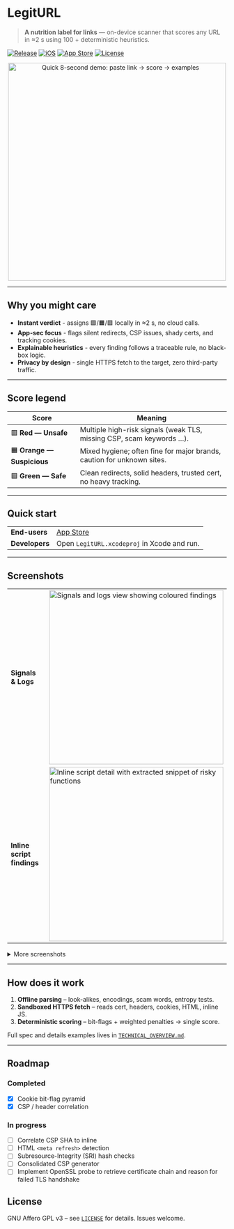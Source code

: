 # LegitURL

> **A nutrition label for links** — on-device scanner that scores any URL in ≈2 s using 100 + deterministic heuristics.

[![Release](https://img.shields.io/badge/release-1.1.6-blue.svg)](#)
[![iOS](https://img.shields.io/badge/iOS-18%2B-brightgreen.svg)](#)
[![App Store](https://img.shields.io/badge/download-App%20Store-blue)](https://apps.apple.com/fr/app/legiturl/id6745583794)
[![License](https://img.shields.io/badge/license-AGPL--v3-green)](LICENSE)

<div align="center">
  <img src="AppPreview/LegitURL_demo.gif" width="500" alt="Quick 8-second demo: paste link → score → examples"/>
</div>

---

## Why you might care

* **Instant verdict** - assigns 🟩/🟧/🟥 locally in ≈2 s, no cloud calls.  
* **App-sec focus** - flags silent redirects, CSP issues, shady certs, and tracking cookies.  
* **Explainable heuristics** - every finding follows a traceable rule, no black-box logic.  
* **Privacy by design** - single HTTPS fetch to the target, zero third-party traffic.

---

## Score legend

| Score | Meaning |
|-------|---------|
| 🟥 **Red — Unsafe** | Multiple high-risk signals (weak TLS, missing CSP, scam keywords …). |
| 🟧 **Orange — Suspicious** | Mixed hygiene; often fine for major brands, caution for unknown sites. |
| 🟩 **Green — Safe** | Clean redirects, solid headers, trusted cert, no heavy tracking. |

---

## Quick start

| | |
|---|---|
| **End-users** | [App Store](https://apps.apple.com/fr/app/legiturl/id6745583794) |
| **Developers** | Open `LegitURL.xcodeproj` in Xcode and run. |

---

## Screenshots

| | |
|---|---|
| **Signals & Logs** | <img src="AppPreview/signals_details.PNG" alt="Signals and logs view showing coloured findings" width="400"> |
| **Inline script findings** | <img src="AppPreview/script_details.PNG" alt="Inline script detail with extracted snippet of risky functions" width="400"> |

<details>
<summary>More screenshots</summary>

| | |
|---|---|
| **Cookie view** | <img src="AppPreview/cookies_details.PNG" alt="Cookie detail with bit-flag severity pyramid" width="45%"> |
| **CSP directives** | <img src="AppPreview/csp_details.PNG" alt="Content-Security-Policy directive list" width="45%"> |
| **HTML report export** | <img src="AppPreview/html_report.PNG" alt="Preview of generated HTML security report" width="45%"> |
| **LLM JSON export** | <img src="AppPreview/LLM_json_export.PNG" alt="Screen showing compact JSON export for LLMs" width="45%"> |

</details>

---

## How does it work

1. **Offline parsing** – look-alikes, encodings, scam words, entropy tests.  
2. **Sandboxed HTTPS fetch** – reads cert, headers, cookies, HTML, inline JS.  
3. **Deterministic scoring** – bit-flags + weighted penalties → single score.

Full spec and details examples lives in [`TECHNICAL_OVERVIEW.md`](TECHNICAL_OVERVIEW.md).

---

## Roadmap

### Completed
- [x] Cookie bit-flag pyramid
- [x] CSP / header correlation

### In progress
- [ ] Correlate CSP SHA to inline  
- [ ] HTML `<meta refresh>` detection  
- [ ] Subresource-Integrity (SRI) hash checks  
- [ ] Consolidated CSP generator
- [ ] Implement OpenSSL probe to retrieve certificate chain and reason for failed TLS handshake

## License

GNU  Affero GPL v3 – see [`LICENSE`](LICENSE) for details. Issues welcome.
